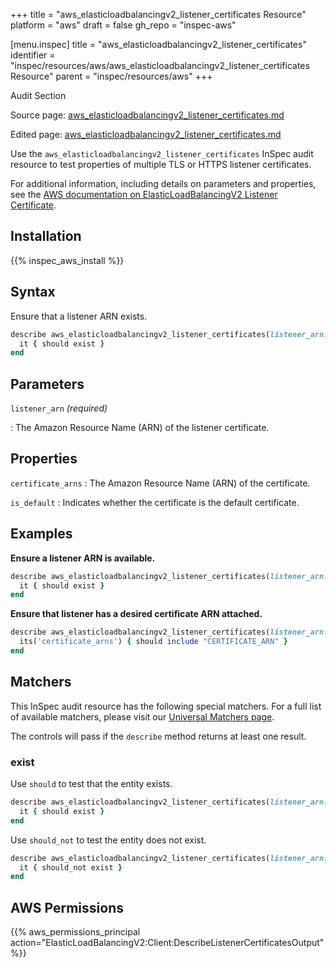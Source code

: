 +++
title = "aws_elasticloadbalancingv2_listener_certificates Resource"
platform = "aws"
draft = false
gh_repo = "inspec-aws"

[menu.inspec]
title = "aws_elasticloadbalancingv2_listener_certificates"
identifier = "inspec/resources/aws/aws_elasticloadbalancingv2_listener_certificates Resource"
parent = "inspec/resources/aws"
+++

<div class="admonition-note">
<p class="admonition-note-title">Audit Section</p>
<div class="admonition-note-text">
<p>Source page: <a href="https://github.com/inspec/inspec-aws/blob/main/docs/resources/aws_elasticloadbalancingv2_listener_certificates.md">aws_elasticloadbalancingv2_listener_certificates.md</a></p>
<p>Edited page: <a href="https://github.com/ianmadd/inspec-aws/blob/im/hugo/docs-chef-io/content/inspec/resources/aws_elasticloadbalancingv2_listener_certificates.md">aws_elasticloadbalancingv2_listener_certificates.md</a></p>
</div>
</div>



Use the `aws_elasticloadbalancingv2_listener_certificates` InSpec audit resource to test properties of multiple TLS or HTTPS listener certificates.

For additional information, including details on parameters and properties, see the [AWS documentation on ElasticLoadBalancingV2 Listener Certificate](https://docs.aws.amazon.com/AWSCloudFormation/latest/UserGuide/aws-resource-elasticloadbalancingv2-listenercertificate.html).

## Installation

{{% inspec_aws_install %}}

## Syntax

Ensure that a listener ARN exists.

```ruby
describe aws_elasticloadbalancingv2_listener_certificates(listener_arn: 'LISTENER_ARN') do
  it { should exist }
end
```

## Parameters

`listener_arn` _(required)_

: The Amazon Resource Name (ARN) of the listener certificate.

## Properties

`certificate_arns`
: The Amazon Resource Name (ARN) of the certificate.

`is_default`
: Indicates whether the certificate is the default certificate.

## Examples

**Ensure a listener ARN is available.**

```ruby
describe aws_elasticloadbalancingv2_listener_certificates(listener_arn: 'LISTENER_ARN') do
  it { should exist }
end
```

**Ensure that listener has a desired certificate ARN attached.**

```ruby
describe aws_elasticloadbalancingv2_listener_certificates(listener_arn: 'LISTENER_ARN') do
  its('certificate_arns') { should include "CERTIFICATE_ARN" }
end
```

## Matchers

This InSpec audit resource has the following special matchers. For a full list of available matchers, please visit our [Universal Matchers page](https://www.inspec.io/docs/reference/matchers/).

The controls will pass if the `describe` method returns at least one result.

### exist

Use `should` to test that the entity exists.

```ruby
describe aws_elasticloadbalancingv2_listener_certificates(listener_arn: 'LISTENER_ARN') do
  it { should exist }
end
```

Use `should_not` to test the entity does not exist.

```ruby
describe aws_elasticloadbalancingv2_listener_certificates(listener_arn: 'LISTENER_ARN') do
  it { should_not exist }
end
```

## AWS Permissions

{{% aws_permissions_principal action="ElasticLoadBalancingV2:Client:DescribeListenerCertificatesOutput" %}}
